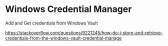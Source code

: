 # Windows Credential Manager

Add and Get credentials from Windows Vault

https://stackoverflow.com/questions/9221245/how-do-i-store-and-retrieve-credentials-from-the-windows-vault-credential-manage
